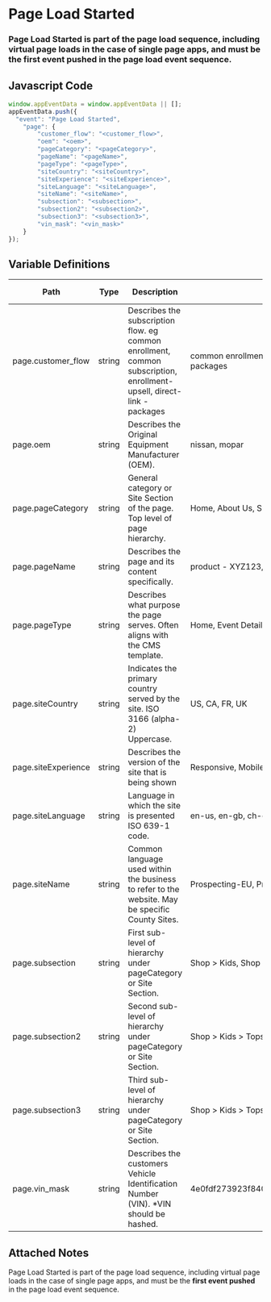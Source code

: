 # Page Load Started

### Page Load Started is part of the page load sequence, including virtual page loads in the case of single page apps, and must be the first event pushed in the page load event sequence.

## Javascript Code
```js
window.appEventData = window.appEventData || [];
appEventData.push({
  "event": "Page Load Started",
    "page": {
        "customer_flow": "<customer_flow>",
        "oem": "<oem>",
        "pageCategory": "<pageCategory>",
        "pageName": "<pageName>",
        "pageType": "<pageType>",
        "siteCountry": "<siteCountry>",
        "siteExperience": "<siteExperience>",
        "siteLanguage": "<siteLanguage>",
        "siteName": "<siteName>",
        "subsection": "<subsection>",
        "subsection2": "<subsection2>",
        "subsection3": "<subsection3>",
        "vin_mask": "<vin_mask>"
    }
});
```

## Variable Definitions

|Path|Type|Description|Example|Pattern|Min Length|Max Length|Minimum|Maximum|Multiple Of|
| --- | --- | --- | --- | --- | --- | --- | --- | --- | --- |
|page.customer_flow|string|Describes the subscription flow. eg common enrollment, common subscription, enrollment-upsell, direct-link - packages|common enrollment, common subscription, enrollment-upsell, direct-link - packages|||||||
|page.oem|string|Describes the Original Equipment Manufacturer \(OEM\).|nissan, mopar|||||||
|page.pageCategory|string|General category or Site Section of the page. Top level of page hierarchy.|Home, About Us, Shop, Account, Blog, Investors|||||||
|page.pageName|string|Describes the page and its content specifically. |product - XYZ123, Mens - Tops - Sweaters, Order Confirmation|||||||
|page.pageType|string|Describes what purpose the page serves. Often aligns with the CMS template.|Home, Event Detail, Property Detail, Product Listing, Blog Post, Shopping Cart|||||||
|page.siteCountry|string|Indicates the primary country served by the site. ISO 3166 \(alpha-2\) Uppercase.|US, CA, FR, UK|^[A-Z]{2}$||||||
|page.siteExperience|string|Describes the version of the site that is being shown|Responsive, Mobile, Desktop|||||||
|page.siteLanguage|string|Language in which the site is presented ISO 639-1 code. |en-us, en-gb, ch-cn, fr-ca, fr-fr, da|^[a-z]{2}([-]{1}[a-z]{2}){0,1}$||||||
|page.siteName|string|Common language used within the business to refer to the website. May be specific County Sites.|Prospecting-EU, Prospecting-US, Member Portal, Shop-CA, Shop-US, Shop-EU|||||||
|page.subsection|string|First sub-level of hierarchy under pageCategory or Site Section. |Shop &gt; Kids, Shop &gt; Mens, Shop &gt; Womens|||||||
|page.subsection2|string|Second sub-level of hierarchy under pageCategory or Site Section. |Shop &gt; Kids &gt; Tops, Shop &gt; Mens &gt; Shoes|||||||
|page.subsection3|string|Third sub-level of hierarchy under pageCategory or Site Section. |Shop &gt; Kids &gt; Tops &gt; Tees, Shop &gt; Mens &gt; Shoes &gt; Oxfords|||||||
|page.vin_mask|string|Describes the customers Vehicle Identification Number \(VIN\). \*VIN should be hashed.|4e0fdf273923f840074344863d9ad582a37243ab26b5b32e0e267ed22c08c93a|||||||

## Attached Notes

<p class="p1"><span class="s1">Page Load Started is part of the page load sequence, including virtual page loads in the case of single page apps, and must be the <strong>first event pushed</strong> in the page load event sequence.</span></p>
